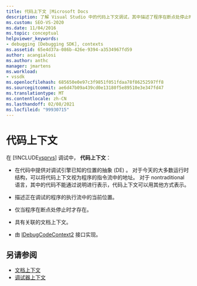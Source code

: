 ```yaml
---
title: 代码上下文 |Microsoft Docs
description: 了解 Visual Studio 中的代码上下文调试，其中描述了程序在断点处停止时存在的代码中的位置。
ms.custom: SEO-VS-2020
ms.date: 11/04/2016
ms.topic: conceptual
helpviewer_keywords:
- debugging [Debugging SDK], contexts
ms.assetid: 65e4d37a-086b-426e-9394-a3534967fd59
author: acangialosi
ms.author: anthc
manager: jmartens
ms.workload:
- vssdk
ms.openlocfilehash: 685650e0e97c3f9851f051fdaa78f86252597ff8
ms.sourcegitcommit: ae6d47b09a439cd0e13180f5e89510e3e347fd47
ms.translationtype: MT
ms.contentlocale: zh-CN
ms.lasthandoff: 02/08/2021
ms.locfileid: "99930715"
---
```

# <a name="code-context"></a>代码上下文
在 [!INCLUDE[vsprvs](../../code-quality/includes/vsprvs_md.md)] 调试中， **代码上下文**：

- 在代码中提供对调试引擎已知的位置的抽象 (DE) 。 对于今天的大多数运行时结构，可以将代码上下文视为程序的指令流中的地址。 对于 nontraditional 语言，其中的代码不能通过说明进行表示，代码上下文可以用其他方式表示。

- 描述正在调试的程序的执行流中的当前位置。

- 仅当程序在断点处停止时才存在。

- 具有关联的文档上下文。

- 由 [IDebugCodeContext2](../../extensibility/debugger/reference/idebugcodecontext2.md) 接口实现。

## <a name="see-also"></a>另请参阅
- [文档上下文](../../extensibility/debugger/document-context.md)
- [调试器上下文](../../extensibility/debugger/debugger-contexts.md)
